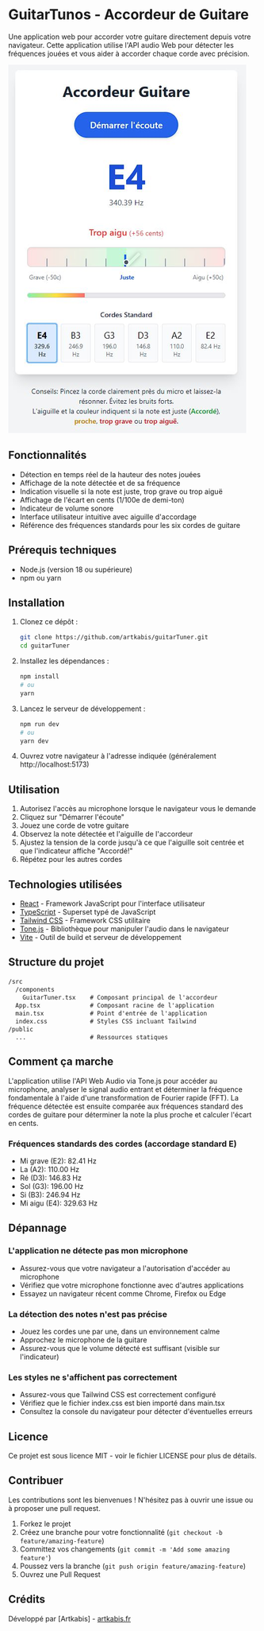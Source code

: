 # GuitarTunos - Accordeur de Guitare

Une application web pour accorder votre guitare directement depuis votre navigateur. Cette application utilise l'API audio Web pour détecter les fréquences jouées et vous aider à accorder chaque corde avec précision.

![Capture d'écran de l'application](screen_guitarTuner.jpg)

## Fonctionnalités

- Détection en temps réel de la hauteur des notes jouées
- Affichage de la note détectée et de sa fréquence
- Indication visuelle si la note est juste, trop grave ou trop aiguë
- Affichage de l'écart en cents (1/100e de demi-ton)
- Indicateur de volume sonore
- Interface utilisateur intuitive avec aiguille d'accordage
- Référence des fréquences standards pour les six cordes de guitare

## Prérequis techniques

- Node.js (version 18 ou supérieure)
- npm ou yarn

## Installation

1. Clonez ce dépôt :
   ```bash
   git clone https://github.com/artkabis/guitarTuner.git
   cd guitarTuner
   ```

2. Installez les dépendances :
   ```bash
   npm install
   # ou
   yarn
   ```

3. Lancez le serveur de développement :
   ```bash
   npm run dev
   # ou
   yarn dev
   ```

4. Ouvrez votre navigateur à l'adresse indiquée (généralement http://localhost:5173)

## Utilisation

1. Autorisez l'accès au microphone lorsque le navigateur vous le demande
2. Cliquez sur "Démarrer l'écoute"
3. Jouez une corde de votre guitare
4. Observez la note détectée et l'aiguille de l'accordeur
5. Ajustez la tension de la corde jusqu'à ce que l'aiguille soit centrée et que l'indicateur affiche "Accordé!"
6. Répétez pour les autres cordes

## Technologies utilisées

- [React](https://reactjs.org/) - Framework JavaScript pour l'interface utilisateur
- [TypeScript](https://www.typescriptlang.org/) - Superset typé de JavaScript
- [Tailwind CSS](https://tailwindcss.com/) - Framework CSS utilitaire
- [Tone.js](https://tonejs.github.io/) - Bibliothèque pour manipuler l'audio dans le navigateur
- [Vite](https://vitejs.dev/) - Outil de build et serveur de développement

## Structure du projet

```
/src
  /components
    GuitarTuner.tsx    # Composant principal de l'accordeur
  App.tsx              # Composant racine de l'application
  main.tsx             # Point d'entrée de l'application
  index.css            # Styles CSS incluant Tailwind
/public
  ...                  # Ressources statiques
```

## Comment ça marche

L'application utilise l'API Web Audio via Tone.js pour accéder au microphone, analyser le signal audio entrant et déterminer la fréquence fondamentale à l'aide d'une transformation de Fourier rapide (FFT). La fréquence détectée est ensuite comparée aux fréquences standard des cordes de guitare pour déterminer la note la plus proche et calculer l'écart en cents.

### Fréquences standards des cordes (accordage standard E)

- Mi grave (E2): 82.41 Hz
- La (A2): 110.00 Hz
- Ré (D3): 146.83 Hz
- Sol (G3): 196.00 Hz
- Si (B3): 246.94 Hz
- Mi aigu (E4): 329.63 Hz

## Dépannage

### L'application ne détecte pas mon microphone
- Assurez-vous que votre navigateur a l'autorisation d'accéder au microphone
- Vérifiez que votre microphone fonctionne avec d'autres applications
- Essayez un navigateur récent comme Chrome, Firefox ou Edge

### La détection des notes n'est pas précise
- Jouez les cordes une par une, dans un environnement calme
- Approchez le microphone de la guitare
- Assurez-vous que le volume détecté est suffisant (visible sur l'indicateur)

### Les styles ne s'affichent pas correctement
- Assurez-vous que Tailwind CSS est correctement configuré
- Vérifiez que le fichier index.css est bien importé dans main.tsx
- Consultez la console du navigateur pour détecter d'éventuelles erreurs

## Licence

Ce projet est sous licence MIT - voir le fichier LICENSE pour plus de détails.

## Contribuer

Les contributions sont les bienvenues ! N'hésitez pas à ouvrir une issue ou à proposer une pull request.

1. Forkez le projet
2. Créez une branche pour votre fonctionnalité (`git checkout -b feature/amazing-feature`)
3. Committez vos changements (`git commit -m 'Add some amazing feature'`)
4. Poussez vers la branche (`git push origin feature/amazing-feature`)
5. Ouvrez une Pull Request

## Crédits

Développé par [Artkabis] - [artkabis.fr](https://artkabis.fr)